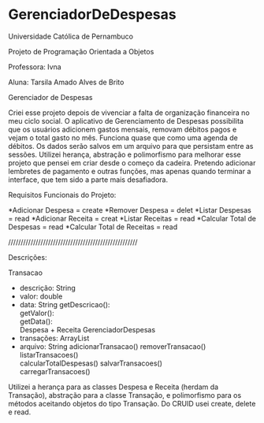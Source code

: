 # GerenciadorDeDespesas 
 Universidade Católica de Pernambuco
 
 Projeto de Programação Orientada a Objetos
 
 Professora: Ivna 
 
 Aluna: Tarsila Amado Alves de Brito

Gerenciador de Despesas 

Criei esse projeto depois de vivenciar a falta de organização financeira no meu ciclo social.
O aplicativo de Gerenciamento de Despesas possibilita que os usuários adicionem gastos mensais, removam débitos pagos e vejam o total gasto no mês. Funciona quase que como uma agenda de débitos. Os dados serão salvos em um arquivo para que persistam entre as sessões. Utilizei herança, abstração e polimorfismo para melhorar esse projeto que pensei em criar desde o começo da cadeira. Pretendo adicionar lembretes de pagamento e outras funções, mas apenas quando terminar a interface, que tem sido a parte mais desafiadora. 

Requisitos Funcionais do Projeto:

*Adicionar Despesa = create
*Remover Despesa = delet
*Listar Despesas = read
*Adicionar Receita = creat
*Listar Receitas = read
*Calcular Total de Despesas = read
*Calcular Total de Receitas = read


////////////////////////////////////////////////////

Descrições:

Transacao    
- descrição: String
- valor: double      
- data: String
 getDescricao():    
 getValor():        
 getData():   
Despesa + Receita
GerenciadorDespesas
- transações: ArrayList
- arquivo: String 
  adicionarTransacao() 
  removerTransacao() 
  listarTransacoes()   
  calcularTotalDespesas() 
  salvarTransacoes()   
  carregarTransacoes()

  
 Utilizei a herança para as classes Despesa e Receita (herdam da Transação), abstração para a classe Transação, e polimorfismo para os métodos aceitando objetos do tipo Transação. Do CRUID usei create, delete e read.

